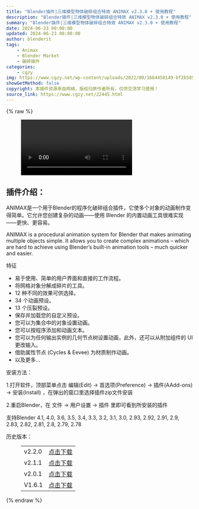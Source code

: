 ```yaml
---
title: "Blender插件|三维模型物体破碎组合特效 ANIMAX v2.3.0 + 使用教程"
description: "Blender插件|三维模型物体破碎组合特效 ANIMAX v2.3.0 + 使用教程"
summary: "Blender插件|三维模型物体破碎组合特效 ANIMAX v2.3.0 + 使用教程"
date: 2024-06-23 00:00:00
updated: 2024-06-23 00:00:00
author: blenderit
tags: 
    - Animax
    - Blender Market
    - 破碎插件
categories:
    - cgzy
img: https://www.cgzy.net/wp-content/uploads/2022/09/1664450149-bf2b585aaeb7a04.jpg
showGetMethod: false
copyright: 本插件资源来自网络，版权归原作者所有，仅供交流学习使用！
source_link: https://www.cgzy.net/22445.html
---
```


{% raw %}
<figure class="wp-block-video aligncenter"><video controls src="https://cloud.video.taobao.com/play/u/717183932/p/1/e/6/t/1/378970033349.mp4"></video></figure><div class="wp-block-pandastudio-title"><div class="title_style_01"><h2 id="h2-0">插件介绍：</h2></div></div><p class="is-style-text-indent-2em">ANIMAX是一个用于Blender的程序化破碎组合插件，它使多个对象的动画制作变得简单。它允许您创建复杂的动画——使用 Blender 的内置动画工具很难实现——更快、更容易。</p><p>ANIMAX is a procedural animation system for Blender that makes animating multiple objects simple. It allows you to create complex animations – which are hard to achieve using Blender’s built-in animation tools – much quicker and easier.</p><p>特征</p><ul>
<li>易于使用、简单的用户界面和直接的工作流程。</li>



<li>将网格对象分解成碎片的工具。</li>



<li>12 种不同的效果可供选择。</li>



<li>34 个动画预设。</li>



<li>13 个压裂预设。</li>



<li>保存并加载您的自定义预设。</li>



<li>您可以为集合中的对象设置动画。</li>



<li>您可以按程序添加和动画文本。</li>



<li>您可以为任何输出实例的几何节点树设置动画，此外，还可以从附加组件的 UI 更改输入。</li>



<li>借助属性节点 (Cycles &amp; Eevee) 为材质制作动画。</li>



<li>以及更多… </li>
</ul><div class="wp-block-pandastudio-title"><div class="title_style_01"><p>安装方法：</p></div></div><p>1.打开软件，顶部菜单点击 编辑(Edit) → 首选项(Preference) → 插件(AAdd-ons) → 安装(Install) ，在弹出的窗口里选择插件zip文件安装</p><p>2.重启Blender，在 文件 → 用户设置 → 插件 里即可看到所安装的插件</p><div class="wp-block-pandastudio-tips"><div class="tip success "><p>支持Blender 4.1, 4.0, 3.6, 3.5, 3.4, 3.3, 3.2, 3.1, 3.0, 2.93, 2.92, 2.91, 2.9, 2.83, 2.82, 2.81, 2.8, 2.79, 2.78</p>
</div></div><div class="wp-block-pandastudio-title"><div class="title_style_01"><p>历史版本：</p></div></div><figure class="wp-block-table has-medium-font-size"><table><tbody><tr><td>v2.2.0</td><td><a href="https://www.cgzy.net/go?_=ebe5b909ddaHR0cHM6Ly9wYW4uYmFpZHUuY29tL3MvMTJQYjNVbTJMcE9QNGRYTHl4N19YZ2c%2FcHdkPXN0NmI%3D" target="_blank">点击下载</a></td></tr><tr><td>v2.1.1</td><td><a href="https://www.cgzy.net/go?_=4caa9f9b94aHR0cHM6Ly9wYW4uYmFpZHUuY29tL3MvMW90Yk5UNVM2a2UzLWhUUUJYbnFTRGc%2FcHdkPWZrc3M%3D" target="_blank">点击下载</a></td></tr><tr><td>v2.0.1</td><td><a href="https://www.cgzy.net/go?_=c34e7b19adaHR0cHM6Ly9wYW4uYmFpZHUuY29tL3MvMUFTbVF1UkozTUhHNUtYX256Y2oyaEE%2FcHdkPWoweXk%3D" target="_blank" rel="noreferrer noopener">点击下载</a></td></tr><tr><td>V1.6.1</td><td><a href="https://www.cgzy.net/go?_=22abe97be4aHR0cHM6Ly9wYW4uYmFpZHUuY29tL3MvMTMwX2ZQa2hTenpYNklIYldzcWRqOUE%2FcHdkPXlweDU%3D" target="_blank" rel="noreferrer noopener">点击下载</a></td></tr></tbody></table></figure>
<div style="display: none">cgzy</div>
{% endraw %}